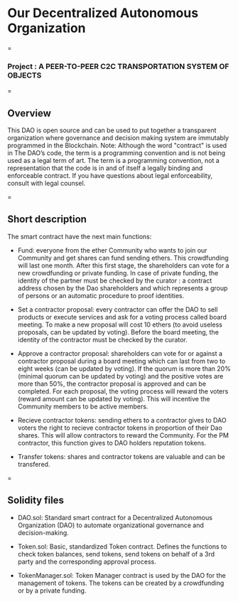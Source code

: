 # Our Decentralized Autonomous Organization

=

### Project : A PEER-TO-PEER C2C TRANSPORTATION SYSTEM OF OBJECTS

=

## Overview
This DAO is open source and can be used to put together a transparent organization where governance and decision making system are immutably programmed in the Blockchain.
Note: Although the word "contract" is used in The DAO’s code, the term is a programming convention and is not being used as a legal term of art. The term is a programming convention, not a representation that the code is in and of itself a legally binding and enforceable contract. If you have questions about legal enforceability, consult with legal counsel.

=

## Short description
The smart contract have the next main functions: 

 - Fund: everyone from the ether Community who wants to join our Community and get shares can fund sending ethers. This crowdfunding will last one month. After this first stage, the shareholders can vote for a new crowdfunding or private funding. In case of private funding, the identity of the partner must be checked by the curator : a contract address chosen by the Dao shareholders and which represents a group of persons or an automatic procedure to proof identities.

 - Set a contractor proposal: every contractor can offer the DAO to sell products or execute services and ask for a voting process called board meeting. To make a new proposal will cost 10 ethers (to avoid useless proposals, can be updated by voting). Before the board meeting, the identity of the contractor must be checked by the curator.

 - Approve a contractor proposal: shareholders can vote for or against a contractor proposal during a board meeting which can last from two to eight weeks (can be updated by voting). If the quorum is more than 20% (minimal quorum can be updated by voting) and the positive votes are more than 50%, the contractor proposal is approved and can be completed. For each proposal, the voting process will reward the voters (reward amount can be updated by voting). This will incentive the Community members to be active members. 

 - Recieve contractor tokens: sending ethers to a contractor gives to DAO voters the right to recieve contractor tokens in proportion of their Dao shares. This will allow contractors to reward the Community. For the PM contractor, this function gives to DAO holders reputation tokens. 

- Transfer tokens: shares and contractor tokens are valuable and can be transfered.

=

## Solidity files

- DAO.sol:
Standard smart contract for a Decentralized Autonomous Organization (DAO) to automate organizational governance and decision-making.

- Token.sol:
Basic, standardized Token contract. Defines the functions to check token balances, send tokens, send tokens on behalf of a 3rd party and the corresponding approval process.

- TokenManager.sol:
Token Manager contract is used by the DAO for the management of tokens. The tokens can be created by a crowdfunding or by a private funding.
